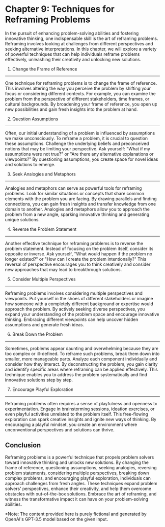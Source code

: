 Chapter 9: Techniques for Reframing Problems
============================================

In the pursuit of enhancing problem-solving abilities and fostering innovative thinking, one indispensable skill is the art of reframing problems. Reframing involves looking at challenges from different perspectives and seeking alternative interpretations. In this chapter, we will explore a variety of powerful techniques that can help individuals reframe problems effectively, unleashing their creativity and unlocking new solutions.

1. Change the Frame of Reference
--------------------------------

One technique for reframing problems is to change the frame of reference. This involves altering the way you perceive the problem by shifting your focus or considering different contexts. For example, you can examine the problem from the perspective of different stakeholders, time frames, or cultural backgrounds. By broadening your frame of reference, you open up new possibilities and gain fresh insights into the problem at hand.

2. Question Assumptions
-----------------------

Often, our initial understanding of a problem is influenced by assumptions we make unconsciously. To reframe a problem, it is crucial to question these assumptions. Challenge the underlying beliefs and preconceived notions that may be limiting your perspective. Ask yourself: "What if my assumptions were not true?" or "Are there any alternative explanations or viewpoints?" By questioning assumptions, you create space for novel ideas and solutions to emerge.

3. Seek Analogies and Metaphors
-------------------------------

Analogies and metaphors can serve as powerful tools for reframing problems. Look for similar situations or concepts that share common elements with the problem you are facing. By drawing parallels and finding connections, you can gain fresh insights and transfer knowledge from one domain to another. Analogies and metaphors allow you to approach the problem from a new angle, sparking innovative thinking and generating unique solutions.

4. Reverse the Problem Statement
--------------------------------

Another effective technique for reframing problems is to reverse the problem statement. Instead of focusing on the problem itself, consider its opposite or inverse. Ask yourself, "What would happen if the problem no longer existed?" or "How can I create the problem intentionally?" This reversal of perspective encourages you to think creatively and consider new approaches that may lead to breakthrough solutions.

5. Consider Multiple Perspectives
---------------------------------

Reframing problems involves considering multiple perspectives and viewpoints. Put yourself in the shoes of different stakeholders or imagine how someone with a completely different background or expertise would approach the problem. By actively seeking diverse perspectives, you expand your understanding of the problem space and encourage innovative thinking. Embracing different viewpoints can help uncover hidden assumptions and generate fresh ideas.

6. Break Down the Problem
-------------------------

Sometimes, problems appear daunting and overwhelming because they are too complex or ill-defined. To reframe such problems, break them down into smaller, more manageable parts. Analyze each component individually and consider how they interact. By deconstructing the problem, you gain clarity and identify specific areas where reframing can be applied effectively. This technique enables you to address the problem systematically and find innovative solutions step by step.

7. Encourage Playful Exploration
--------------------------------

Reframing problems often requires a sense of playfulness and openness to experimentation. Engage in brainstorming sessions, ideation exercises, or even playful activities unrelated to the problem itself. This free-flowing exploration can spark creative insights and ignite new ways of thinking. By encouraging a playful mindset, you create an environment where unconventional perspectives and solutions can thrive.

Conclusion
----------

Reframing problems is a powerful technique that propels problem solvers toward innovative thinking and unlocks new solutions. By changing the frame of reference, questioning assumptions, seeking analogies, reversing problem statements, considering multiple perspectives, breaking down complex problems, and encouraging playful exploration, individuals can approach challenges from fresh angles. These techniques expand problem solvers' perspectives, enhance their creativity, and help them overcome obstacles with out-of-the-box solutions. Embrace the art of reframing, and witness the transformative impact it can have on your problem-solving abilities.

\*Note: The content provided here is purely fictional and generated by OpenAI's GPT-3.5 model based on the given input.
